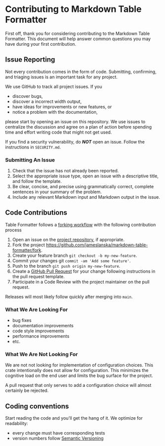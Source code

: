 # Contributing to Markdown Table Formatter

First off, thank you for considering contributing to the Markdown Table Formatter.  This document will help answer common questions you may have during your first contribution.

## Issue Reporting

Not every contribution comes in the form of code. Submitting, confirming, and triaging issues is an important task for any project.

We use GitHub to track all project issues.  If you

- discover bugs,
- discover a incorrect width output,
- have ideas for improvements or new features, or
- notice a problem with the documentation,

please start by opening an issue on this repository.  We use issues to centralize the discussion and agree on a plan of action before spending time and effort writing code that might not get used.

If you find a security vulnerability, do ***NOT*** open an issue.  Follow the instructions in `SECURITY.md`.

### Submitting An Issue

1. Check that the issue has not already been reported.
2. Select the appropriate issue type, open an issue with a descriptive title, and follow the template.
3. Be clear, concise, and precise using grammatically correct, complete sentences in your summary of the problem.
4. Include any relevant Markdown input and Markdown output in the issue.

## Code Contributions

Table Formatter follows a [forking workflow](https://docs.github.com/en/get-started/quickstart/contributing-to-projects) with the following contribution process

1. Open an issue on the [project repository](https://github.com/jameslanska/markdown-table-formatter/issues), if appropriate.
2. Fork the project <https://github.com/jameslanska/markdown-table-formatter/fork>.
3. Create your feature branch `git checkout -b my-new-feature`.
4. Commit your changes git `commit -am 'Add some feature'`.
5. Push to the branch `git push origin my-new-feature`.
6. Create a [GitHub Pull Request](https://help.github.com/articles/about-pull-requests/) for your change following instructions in the pull request template.
7. Participate in a Code Review with the project maintainer on the pull request.

Releases will most likely follow quickly after merging into `main`.

### What We Are Looking For

- bug fixes
- documentation improvements
- code style improvements
- performance improvements
- etc.

### What We Are Not Looking For

We are not not looking for implementation of configuration choices.  This crate intentionally does not allow for configuration.  This minimizes the cognitive load on the end user and limits the bug surface for the project.

A pull request that only serves to add a configuration choice will almost certainly be rejected.

## Coding conventions

Start reading the code and you'll get the hang of it.  We optimize for readability:

- every change must have corresponding tests
- version numbers follow [Semantic Versioning](https://semver.org/)
